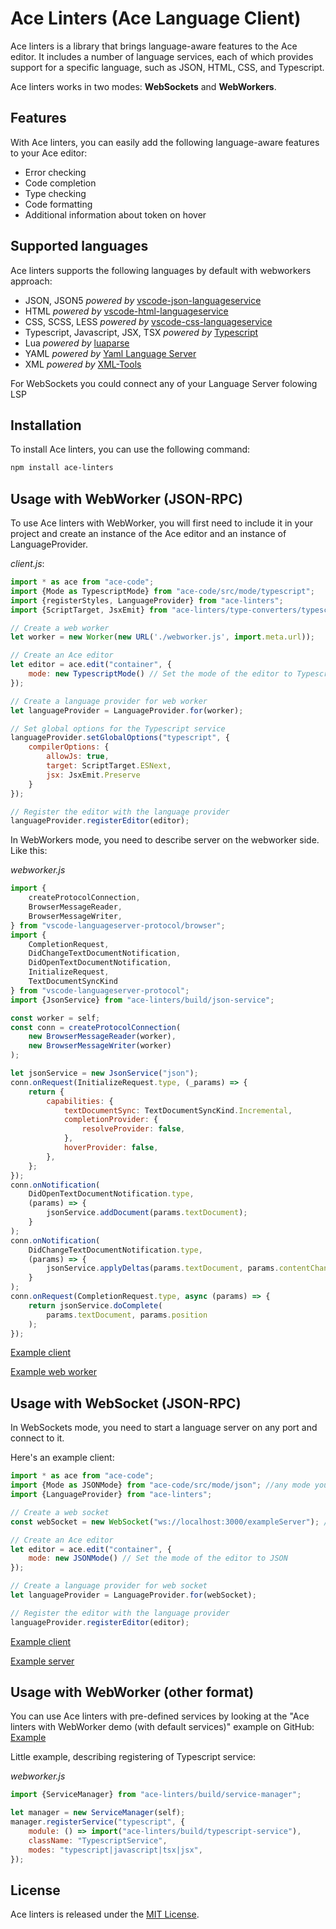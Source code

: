 # Ace Linters (Ace Language Client)

Ace linters is a library that brings language-aware features to the Ace editor. It includes a number of language
services, each of which provides support for a specific language, such as JSON, HTML, CSS, and Typescript.

Ace linters works in two modes: **WebSockets** and **WebWorkers**.

## Features

With Ace linters, you can easily add the following language-aware features to your Ace editor:

- Error checking
- Code completion
- Type checking
- Code formatting
- Additional information about token on hover

## Supported languages

Ace linters supports the following languages by default with webworkers approach:

- JSON, JSON5 *powered by* [vscode-json-languageservice](https://github.com/Microsoft/vscode-json-languageservice)
- HTML *powered by* [vscode-html-languageservice](https://github.com/Microsoft/vscode-html-languageservice)
- CSS, SCSS, LESS *powered by* [vscode-css-languageservice](https://github.com/Microsoft/vscode-css-languageservice)
- Typescript, Javascript, JSX, TSX *powered by* [Typescript](https://github.com/Microsoft/TypeScript)
- Lua *powered by* [luaparse](https://github.com/fstirlitz/luaparse)
- YAML *powered by* [Yaml Language Server](https://github.com/redhat-developer/yaml-language-server)
- XML *powered by* [XML-Tools](https://github.com/SAP/xml-tools)

For WebSockets you could connect any of your Language Server folowing LSP

## Installation

To install Ace linters, you can use the following command:

```bash
npm install ace-linters
```

## Usage with WebWorker (JSON-RPC)

To use Ace linters with WebWorker, you will first need to include it in your project and create an instance of the Ace
editor and an instance of LanguageProvider. 

*client.js*:

```javascript
import * as ace from "ace-code";
import {Mode as TypescriptMode} from "ace-code/src/mode/typescript";
import {registerStyles, LanguageProvider} from "ace-linters";
import {ScriptTarget, JsxEmit} from "ace-linters/type-converters/typescript-converters";

// Create a web worker
let worker = new Worker(new URL('./webworker.js', import.meta.url));

// Create an Ace editor
let editor = ace.edit("container", {
    mode: new TypescriptMode() // Set the mode of the editor to Typescript
});

// Create a language provider for web worker
let languageProvider = LanguageProvider.for(worker);

// Set global options for the Typescript service
languageProvider.setGlobalOptions("typescript", {
    compilerOptions: {
        allowJs: true,
        target: ScriptTarget.ESNext,
        jsx: JsxEmit.Preserve
    }
});

// Register the editor with the language provider
languageProvider.registerEditor(editor);

``` 

In WebWorkers mode, you need to describe server
on the webworker side. Like this:

*webworker.js*

```javascript
import {
    createProtocolConnection,
    BrowserMessageReader,
    BrowserMessageWriter,
} from "vscode-languageserver-protocol/browser";
import {
    CompletionRequest,
    DidChangeTextDocumentNotification,
    DidOpenTextDocumentNotification,
    InitializeRequest,
    TextDocumentSyncKind
} from "vscode-languageserver-protocol";
import {JsonService} from "ace-linters/build/json-service";

const worker = self;
const conn = createProtocolConnection(
    new BrowserMessageReader(worker),
    new BrowserMessageWriter(worker)
);

let jsonService = new JsonService("json");
conn.onRequest(InitializeRequest.type, (_params) => {
    return {
        capabilities: {
            textDocumentSync: TextDocumentSyncKind.Incremental,
            completionProvider: {
                resolveProvider: false,
            },
            hoverProvider: false,
        },
    };
});
conn.onNotification(
    DidOpenTextDocumentNotification.type,
    (params) => {
        jsonService.addDocument(params.textDocument);
    }
);
conn.onNotification(
    DidChangeTextDocumentNotification.type,
    (params) => {
        jsonService.applyDeltas(params.textDocument, params.contentChanges);
    }
);
conn.onRequest(CompletionRequest.type, async (params) => {
    return jsonService.doComplete(
        params.textDocument, params.position
    );
});
```

[Example client](https://github.com/mkslanc/ace-linters/blob/main/packages/demo/webworker-json-rpc/demo.ts)

[Example web worker](https://github.com/mkslanc/ace-linters/blob/main/packages/demo/webworker-json-rpc/webworker.ts)

## Usage with WebSocket (JSON-RPC)

In WebSockets mode, you need to start a language server on any port and connect to it.

Here's an example client:

```javascript
import * as ace from "ace-code";
import {Mode as JSONMode} from "ace-code/src/mode/json"; //any mode you want
import {LanguageProvider} from "ace-linters";

// Create a web socket
const webSocket = new WebSocket("ws://localhost:3000/exampleServer"); // adress of your websocket server

// Create an Ace editor
let editor = ace.edit("container", {
    mode: new JSONMode() // Set the mode of the editor to JSON
});

// Create a language provider for web socket
let languageProvider = LanguageProvider.for(webSocket);

// Register the editor with the language provider
languageProvider.registerEditor(editor);
```

[Example client](https://github.com/mkslanc/ace-linters/blob/main/packages/demo/websockets-lsp/client.ts)

[Example server](https://github.com/mkslanc/ace-linters/tree/main/packages/demo/websockets-lsp/server)

## Usage with WebWorker (other format)

You can use Ace linters with pre-defined services by looking at the "Ace linters with WebWorker demo (with default services)" example on GitHub:
[Example](https://github.com/mkslanc/ace-linters/blob/main/packages/demo/webworker-lsp/)

Little example, describing registering of Typescript service:

*webworker.js*

```javascript
import {ServiceManager} from "ace-linters/build/service-manager";

let manager = new ServiceManager(self);
manager.registerService("typescript", {
    module: () => import("ace-linters/build/typescript-service"),
    className: "TypescriptService",
    modes: "typescript|javascript|tsx|jsx",
});
```
## License

Ace linters is released under the [MIT License](https://opensource.org/licenses/MIT).
